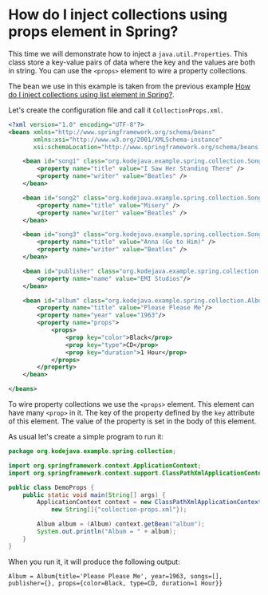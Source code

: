 # How do I inject collections using props element in Spring?

This time we will demonstrate how to inject a `java.util.Properties`. This class store a key-value pairs of data where the key and the values are both in string. You can use the `<props>` element to wire a property collections.

The bean we use in this example is taken from the previous example [How do I inject collections using list element in Spring?](//kodejava.org/how-do-i-inject-collections-using-list-element-in-spring/).

Let's create the configuration file and call it `CollectionProps.xml`.

```xml
<?xml version="1.0" encoding="UTF-8"?>
<beans xmlns="http://www.springframework.org/schema/beans"
       xmlns:xsi="http://www.w3.org/2001/XMLSchema-instance"
       xsi:schemaLocation="http://www.springframework.org/schema/beans http://www.springframework.org/schema/beans/spring-beans.xsd">

    <bean id="song1" class="org.kodejava.example.spring.collection.Song">
        <property name="title" value="I Saw Her Standing There" />
        <property name="writer" value="Beatles" />
    </bean>

    <bean id="song2" class="org.kodejava.example.spring.collection.Song">
        <property name="title" value="Misery" />
        <property name="writer" value="Beatles" />
    </bean>

    <bean id="song3" class="org.kodejava.example.spring.collection.Song">
        <property name="title" value="Anna (Go to Him)" />
        <property name="writer" value="Beatles" />
    </bean>

    <bean id="publisher" class="org.kodejava.example.spring.collection.Publisher">
        <property name="name" value="EMI Studios"/>
    </bean>

    <bean id="album" class="org.kodejava.example.spring.collection.Album">
        <property name="title" value="Please Please Me"/>
        <property name="year" value="1963"/>
        <property name="props">
            <props>
                <prop key="color">Black</prop>
                <prop key="type">CD</prop>
                <prop key="duration">1 Hour</prop>
            </props>
        </property>
    </bean>

</beans>
```

To wire property collections we use the `<props>` element. This element can have many `<prop>` in it. The key of the property defined by the `key` attribute of this element. The value of the property is set in the body of this element.

As usual let's create a simple program to run it:

```java
package org.kodejava.example.spring.collection;

import org.springframework.context.ApplicationContext;
import org.springframework.context.support.ClassPathXmlApplicationContext;

public class DemoProps {
    public static void main(String[] args) {
        ApplicationContext context = new ClassPathXmlApplicationContext(
            new String[]{"collection-props.xml"});

        Album album = (Album) context.getBean("album");
        System.out.println("Album = " + album);
    }
}
```

When you run it, it will produce the following output:

```text
Album = Album{title='Please Please Me', year=1963, songs=[], publisher={}, props={color=Black, type=CD, duration=1 Hour}}
```
